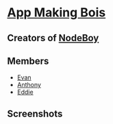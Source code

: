 # [App Making Bois](https://github.com/AppMakingBois)

## Creators of [NodeBoy](https://github.com/AppMakingBois/NodeBoy)

## Members

- [Evan](https://github.com/evan3334)
- [Anthony](https://github.com/18fadly-anthony)
- [Eddie](https://github.com/Crumkid4)

## Screenshots
